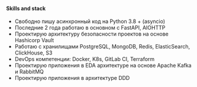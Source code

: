 #### Skills and stack

+	Свободно пишу асинхронный код на Python 3.8 + (asyncio)
+	Последние 2 года работаю в основном с FastAPI, AIOHTTP
+	Проектирую архитектуру безопасности проектов на основе Hashicorp Vault
+	Работаю с хранилищами PostgreSQL, MongoDB, Redis, ElasticSearch, ClickHouse, S3
+	DevOps компетенции: Docker, K8s, GitLab CI, Terraform
+	Проектирую приложения в EDA архитектуре на основе Apache Kafka и RabbitMQ
+	Проектирую приложения в архитектуре DDD
